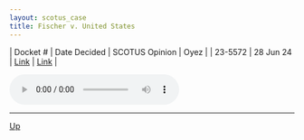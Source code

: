 ```yaml
---
layout: scotus_case
title: Fischer v. United States
---
```


| Docket # | Date Decided | SCOTUS Opinion | Oyez |
| 23-5572 | 28 Jun 24 | [Link](https://www.supremecourt.gov/opinions/23pdf/603us1r55_6j36.pdf) | [Link](https://www.oyez.org/cases/2023/23-5572) |

<audio controls>
   <source src='./resources/23-5572.mp3' type='audio/mpeg'>
</audio>

<object data='./resources/23-5572.pdf' type='application/pdf'></object>

---

[Up](./README.md)